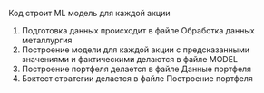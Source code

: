 Код строит ML модель для каждой акции
1) Подготовка данных происходит в файле Обработка данных металлургия
2) Построение модели для каждой акции с предсказанными значениями и фактическими делаются в файле MODEL
3) Построение портфеля делается в файле Данные портфеля
4) Бэктест стратегии делается в файле Построение портфеля
